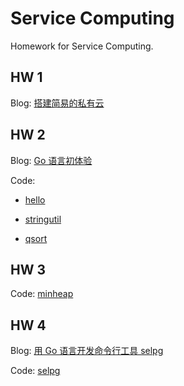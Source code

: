 # Service Computing

Homework for Service Computing.

## HW 1

Blog: [搭建简易的私有云](https://whichxjy.com/build-your-own-private-cloud/)

## HW 2

Blog: [Go 语言初体验](https://whichxjy.com/a-tour-of-go/)

Code:

- [hello](./hello)

- [stringutil](./stringutil)

- [qsort](./qsort)

## HW 3

Code: [minheap](./minheap)

## HW 4

Blog: [用 Go 语言开发命令行工具 selpg](https://whichxjy.com/implement-selpg-in-golang/)

Code: [selpg](./selpg)